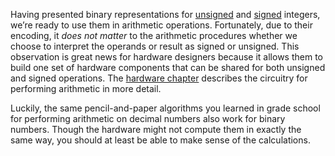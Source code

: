 Having presented binary representations for [unsigned](https://diveintosystems.org/book/C4-Binary/bases.html#_unsigned_binary_numbers) and [signed](https://diveintosystems.org/book/C4-Binary/signed.html#_signed_binary_integers) integers, we’re ready to use them in arithmetic operations. Fortunately, due to their encoding, it _does not matter_ to the arithmetic procedures whether we choose to interpret the operands or result as signed or unsigned. This observation is great news for hardware designers because it allows them to build one set of hardware components that can be shared for both unsigned and signed operations. The [hardware chapter](https://diveintosystems.org/book/C5-Arch/circuits.html#_circuits) describes the circuitry for performing arithmetic in more detail.

Luckily, the same pencil-and-paper algorithms you learned in grade school for performing arithmetic on decimal numbers also work for binary numbers. Though the hardware might not compute them in exactly the same way, you should at least be able to make sense of the calculations.